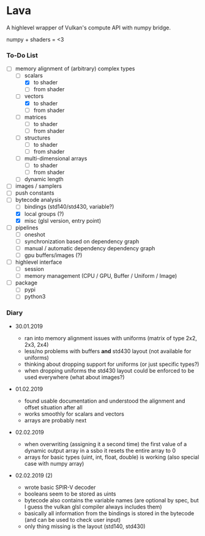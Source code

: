 # Lava

A highlevel wrapper of Vulkan's compute API with numpy bridge.

numpy + shaders = <3

### To-Do List
- [ ] memory alignment of (arbitrary) complex types
  - [ ] scalars
    - [x] to shader
    - [ ] from shader
  - [ ] vectors
    - [x] to shader
    - [ ] from shader
  - [ ] matrices
    - [ ] to shader
    - [ ] from shader
  - [ ] structures
    - [ ] to shader
    - [ ] from shader
  - [ ] multi-dimensional arrays
    - [ ] to shader
    - [ ] from shader
  - [ ] dynamic length
- [ ] images / samplers
- [ ] push constants
- [ ] bytecode analysis
  - [ ] bindings (std140/std430, variable?)
  - [x] local groups (?)
  - [x] misc (glsl version, entry point)
- [ ] pipelines
  - [ ] oneshot
  - [ ] synchronization based on dependency graph
  - [ ] manual / automatic dependency dependency graph
  - [ ] gpu buffers/images (?)
- [ ] highlevel interface
  - [ ] session
  - [ ] memory management (CPU / GPU, Buffer / Uniform / Image)
- [ ] package
  - [ ] pypi
  - [ ] python3

### Diary

* 30.01.2019
  * ran into memory alignment issues with uniforms (matrix of type 2x2, 2x3, 2x4)
  * less/no problems with buffers **and** std430 layout (not available for uniforms) 
  * thinking about dropping support for uniforms (or just specific types?)
  * when dropping uniforms the std430 layout could be enforced to be used everywhere (what about images?)

* 01.02.2019
  * found usable documentation and understood the alignment and offset situation after all
  * works smoothly for scalars and vectors
  * arrays are probably next

* 02.02.2019
  * when overwriting (assigning it a second time) the first value of a dynamic output array in a ssbo it resets the entire array to 0
  * arrays for basic types (uint, int, float, double) is working (also special case with numpy array)

* 02.02.2019 (2)
  * wrote basic SPIR-V decoder
  * booleans seem to be stored as uints
  * bytecode also contains the variable names (are optional by spec, but I guess the vulkan glsl compiler always includes them)
  * basically all information from the bindings is stored in the bytecode (and can be used to check user input)
  * only thing missing is the layout (std140, std430)
 